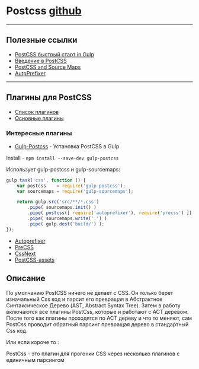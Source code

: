# Postcss [github](https://github.com/postcss/postcss#postcss-)

---
## Полезные ссылки

* [PostCSS быстрый старт in Gulp](https://habr.com/post/271739/)
* [Введение в PostCSS](https://webformyself.com/vvedenie-v-postcss/)
* [PostCSS and Source Maps](https://github.com/postcss/postcss/blob/master/docs/source-maps.md)
* [AutpPrefixer](https://github.com/postcss/autoprefixer)
---
## Плагины для PostCSS

* [Список плагинов](https://github.com/postcss/postcss/blob/master/docs/plugins.md)
* [Основные плагины](https://post-css.ru/install/)

### Интересные плагины

* [Gulp-Postcss](https://www.npmjs.com/package/gulp-postcss) - Установка PostCSS в Gulp

Install - `npm install --save-dev gulp-postcss`

Использует gulp-postcss и gulp-sourcemaps:
```js
gulp.task('css', function () {
    var postcss    = require('gulp-postcss');
    var sourcemaps = require('gulp-sourcemaps');

    return gulp.src('src/**/*.css')
        .pipe( sourcemaps.init() )
        .pipe( postcss([ require('autoprefixer'), require('precss') ]) )
        .pipe( sourcemaps.write('.') )
        .pipe( gulp.dest('build/') );
});
```
* [Autoprefixer](plugins/autoprefixer.md)
* [PreCSS](plugins/precss.md)
* [CssNext](plugins/cssnext.md)
* [PostCSS-assets](https://github.com/borodean/postcss-assets)

## Описание

По умолчанию PostCSS ничего не делает с CSS. Он только берет изначальный Css код и парсит его превращая в Абстрактное Синтаксическое Дерево (AST, Abstract Syntax Tree). Затем в работу включаются все плагины PostCss, которые и работают с АСТ деревом. После того как плагины проходятся по АСТ дереву и что то меняют, сам PostCss проводит обратный парсинг превращая дерево в стандартный Css код.

Или если короче то :

PostCss - это плагин для прогонки CSS через несколько плагинов с единичным парсингом